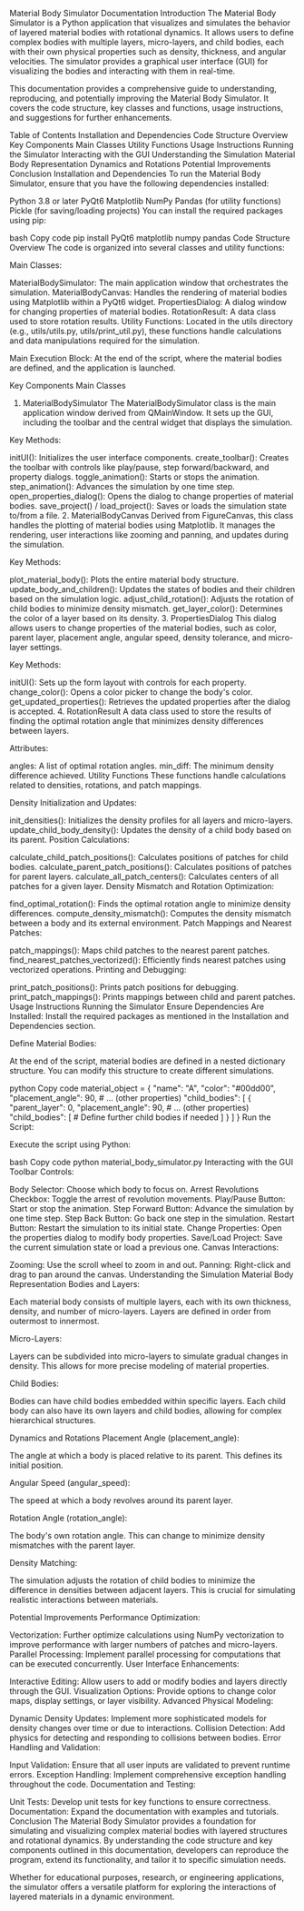 Material Body Simulator Documentation
Introduction
The Material Body Simulator is a Python application that visualizes and simulates the behavior of layered material bodies with rotational dynamics. It allows users to define complex bodies with multiple layers, micro-layers, and child bodies, each with their own physical properties such as density, thickness, and angular velocities. The simulator provides a graphical user interface (GUI) for visualizing the bodies and interacting with them in real-time.

This documentation provides a comprehensive guide to understanding, reproducing, and potentially improving the Material Body Simulator. It covers the code structure, key classes and functions, usage instructions, and suggestions for further enhancements.

Table of Contents
Installation and Dependencies
Code Structure Overview
Key Components
Main Classes
Utility Functions
Usage Instructions
Running the Simulator
Interacting with the GUI
Understanding the Simulation
Material Body Representation
Dynamics and Rotations
Potential Improvements
Conclusion
Installation and Dependencies
To run the Material Body Simulator, ensure that you have the following dependencies installed:

Python 3.8 or later
PyQt6
Matplotlib
NumPy
Pandas (for utility functions)
Pickle (for saving/loading projects)
You can install the required packages using pip:

bash
Copy code
pip install PyQt6 matplotlib numpy pandas
Code Structure Overview
The code is organized into several classes and utility functions:

Main Classes:

MaterialBodySimulator: The main application window that orchestrates the simulation.
MaterialBodyCanvas: Handles the rendering of material bodies using Matplotlib within a PyQt6 widget.
PropertiesDialog: A dialog window for changing properties of material bodies.
RotationResult: A data class used to store rotation results.
Utility Functions: Located in the utils directory (e.g., utils/utils.py, utils/print_util.py), these functions handle calculations and data manipulations required for the simulation.

Main Execution Block: At the end of the script, where the material bodies are defined, and the application is launched.

Key Components
Main Classes
1. MaterialBodySimulator
The MaterialBodySimulator class is the main application window derived from QMainWindow. It sets up the GUI, including the toolbar and the central widget that displays the simulation.

Key Methods:

initUI(): Initializes the user interface components.
create_toolbar(): Creates the toolbar with controls like play/pause, step forward/backward, and property dialogs.
toggle_animation(): Starts or stops the animation.
step_animation(): Advances the simulation by one time step.
open_properties_dialog(): Opens the dialog to change properties of material bodies.
save_project() / load_project(): Saves or loads the simulation state to/from a file.
2. MaterialBodyCanvas
Derived from FigureCanvas, this class handles the plotting of material bodies using Matplotlib. It manages the rendering, user interactions like zooming and panning, and updates during the simulation.

Key Methods:

plot_material_body(): Plots the entire material body structure.
update_body_and_children(): Updates the states of bodies and their children based on the simulation logic.
adjust_child_rotation(): Adjusts the rotation of child bodies to minimize density mismatch.
get_layer_color(): Determines the color of a layer based on its density.
3. PropertiesDialog
This dialog allows users to change properties of the material bodies, such as color, parent layer, placement angle, angular speed, density tolerance, and micro-layer settings.

Key Methods:

initUI(): Sets up the form layout with controls for each property.
change_color(): Opens a color picker to change the body's color.
get_updated_properties(): Retrieves the updated properties after the dialog is accepted.
4. RotationResult
A data class used to store the results of finding the optimal rotation angle that minimizes density differences between layers.

Attributes:

angles: A list of optimal rotation angles.
min_diff: The minimum density difference achieved.
Utility Functions
These functions handle calculations related to densities, rotations, and patch mappings.

Density Initialization and Updates:

init_densities(): Initializes the density profiles for all layers and micro-layers.
update_child_body_density(): Updates the density of a child body based on its parent.
Position Calculations:

calculate_child_patch_positions(): Calculates positions of patches for child bodies.
calculate_parent_patch_positions(): Calculates positions of patches for parent layers.
calculate_all_patch_centers(): Calculates centers of all patches for a given layer.
Density Mismatch and Rotation Optimization:

find_optimal_rotation(): Finds the optimal rotation angle to minimize density differences.
compute_density_mismatch(): Computes the density mismatch between a body and its external environment.
Patch Mappings and Nearest Patches:

patch_mappings(): Maps child patches to the nearest parent patches.
find_nearest_patches_vectorized(): Efficiently finds nearest patches using vectorized operations.
Printing and Debugging:

print_patch_positions(): Prints patch positions for debugging.
print_patch_mappings(): Prints mappings between child and parent patches.
Usage Instructions
Running the Simulator
Ensure Dependencies Are Installed: Install the required packages as mentioned in the Installation and Dependencies section.

Define Material Bodies:

At the end of the script, material bodies are defined in a nested dictionary structure. You can modify this structure to create different simulations.

python
Copy code
material_object = {
    "name": "A",
    "color": "#00dd00",
    "placement_angle": 90,
    # ... (other properties)
    "child_bodies": [
        {
            "parent_layer": 0,
            "placement_angle": 90,
            # ... (other properties)
            "child_bodies": [
                # Define further child bodies if needed
            ]
        }
    ]
}
Run the Script:

Execute the script using Python:

bash
Copy code
python material_body_simulator.py
Interacting with the GUI
Toolbar Controls:

Body Selector: Choose which body to focus on.
Arrest Revolutions Checkbox: Toggle the arrest of revolution movements.
Play/Pause Button: Start or stop the animation.
Step Forward Button: Advance the simulation by one time step.
Step Back Button: Go back one step in the simulation.
Restart Button: Restart the simulation to its initial state.
Change Properties: Open the properties dialog to modify body properties.
Save/Load Project: Save the current simulation state or load a previous one.
Canvas Interactions:

Zooming: Use the scroll wheel to zoom in and out.
Panning: Right-click and drag to pan around the canvas.
Understanding the Simulation
Material Body Representation
Bodies and Layers:

Each material body consists of multiple layers, each with its own thickness, density, and number of micro-layers. Layers are defined in order from outermost to innermost.

Micro-Layers:

Layers can be subdivided into micro-layers to simulate gradual changes in density. This allows for more precise modeling of material properties.

Child Bodies:

Bodies can have child bodies embedded within specific layers. Each child body can also have its own layers and child bodies, allowing for complex hierarchical structures.

Dynamics and Rotations
Placement Angle (placement_angle):

The angle at which a body is placed relative to its parent. This defines its initial position.

Angular Speed (angular_speed):

The speed at which a body revolves around its parent layer.

Rotation Angle (rotation_angle):

The body's own rotation angle. This can change to minimize density mismatches with the parent layer.

Density Matching:

The simulation adjusts the rotation of child bodies to minimize the difference in densities between adjacent layers. This is crucial for simulating realistic interactions between materials.

Potential Improvements
Performance Optimization:

Vectorization: Further optimize calculations using NumPy vectorization to improve performance with larger numbers of patches and micro-layers.
Parallel Processing: Implement parallel processing for computations that can be executed concurrently.
User Interface Enhancements:

Interactive Editing: Allow users to add or modify bodies and layers directly through the GUI.
Visualization Options: Provide options to change color maps, display settings, or layer visibility.
Advanced Physical Modeling:

Dynamic Density Updates: Implement more sophisticated models for density changes over time or due to interactions.
Collision Detection: Add physics for detecting and responding to collisions between bodies.
Error Handling and Validation:

Input Validation: Ensure that all user inputs are validated to prevent runtime errors.
Exception Handling: Implement comprehensive exception handling throughout the code.
Documentation and Testing:

Unit Tests: Develop unit tests for key functions to ensure correctness.
Documentation: Expand the documentation with examples and tutorials.
Conclusion
The Material Body Simulator provides a foundation for simulating and visualizing complex material bodies with layered structures and rotational dynamics. By understanding the code structure and key components outlined in this documentation, developers can reproduce the program, extend its functionality, and tailor it to specific simulation needs.

Whether for educational purposes, research, or engineering applications, the simulator offers a versatile platform for exploring the interactions of layered materials in a dynamic environment.

